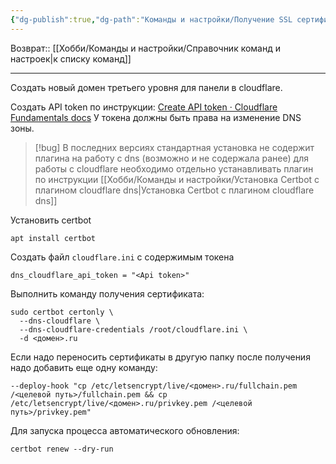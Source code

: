```yaml
---
{"dg-publish":true,"dg-path":"Команды и настройки/Получение SSL сертификата через Certbot dns chellenge cloudflare.md","permalink":"/komandy-i-nastrojki/poluchenie-ssl-sertifikata-cherez-certbot-dns-chellenge-cloudflare/","updated":"2024-09-03T16:09:14+03:00"}
---
```


Возврат:: [[Хобби/Команды и настройки/Справочник команд и настроек\|к списку команд]]

---
Создать новый домен третьего уровня для панели в cloudflare.

Создать API token по инструкции:  [Create API token · Cloudflare Fundamentals docs](https://developers.cloudflare.com/fundamentals/api/get-started/create-token/)
У токена должны быть права на изменение DNS зоны.

> [!bug] 
> В последних версиях стандартная установка не содержит плагина на работу с dns (возможно и не содержала ранее) для работы с cloudflare необходимо отдельно устанавливать плагин по инструкции [[Хобби/Команды и настройки/Установка Certbot с плагином cloudflare dns\|Установка Certbot с плагином cloudflare dns]]

Установить certbot
```shell
apt install certbot
```

Создать файл `cloudflare.ini`  с содержимым токена
```
dns_cloudflare_api_token = "<Api token>"
```

Выполнить команду получения сертификата:
```shell
sudo certbot certonly \
  --dns-cloudflare \
  --dns-cloudflare-credentials /root/cloudflare.ini \
  -d <домен>.ru
```

Если надо переносить сертификаты в другую папку после получения надо добавить еще одну команду:
```shell
--deploy-hook "cp /etc/letsencrypt/live/<домен>.ru/fullchain.pem /<целевой путь>/fullchain.pem && cp /etc/letsencrypt/live/<домен>.ru/privkey.pem /<целевой путь>/privkey.pem"
```

Для запуска процесса автоматического обновления:
```shell
certbot renew --dry-run
```
